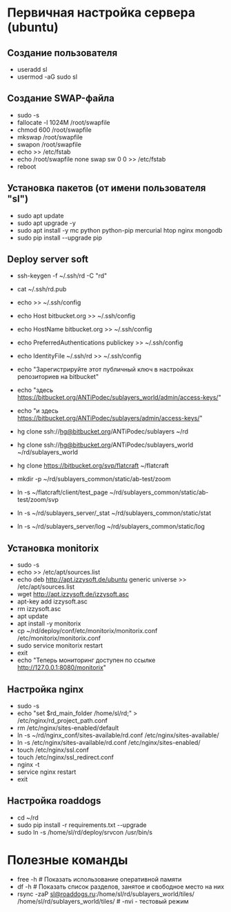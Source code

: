 
# Первичная настройка сервера (ubuntu)

## Создание пользователя

- useradd sl
- usermod -aG sudo sl

## Создание SWAP-файла

- sudo -s
- fallocate -l 1024M /root/swapfile
- chmod 600 /root/swapfile
- mkswap /root/swapfile
- swapon /root/swapfile
- echo >> /etc/fstab
- echo /root/swapfile   none    swap    sw    0   0 >> /etc/fstab
- reboot

## Установка пакетов (от имени пользователя "sl")

- sudo apt update
- sudo apt upgrade -y
- sudo apt install -y  mc python python-pip mercurial htop nginx mongodb
- sudo pip install --upgrade pip

## Deploy server soft

- ssh-keygen -f ~/.ssh/rd -C "rd" 
- cat ~/.ssh/rd.pub
- echo                                      >> ~/.ssh/config
- echo Host bitbucket.org                   >> ~/.ssh/config
- echo   HostName bitbucket.org             >> ~/.ssh/config
- echo   PreferredAuthentications publickey >> ~/.ssh/config
- echo   IdentityFile ~/.ssh/rd             >> ~/.ssh/config
- echo "Зарегистрируйте этот публичный ключ в настройках репозиториев на bitbucket"
- echo "здесь   https://bitbucket.org/ANTiPodec/sublayers_world/admin/access-keys/"
- echo "и здесь https://bitbucket.org/ANTiPodec/sublayers/admin/access-keys/"

- hg clone ssh://hg@bitbucket.org/ANTiPodec/sublayers ~/rd
- hg clone ssh://hg@bitbucket.org/ANTiPodec/sublayers_world ~/rd/sublayers_world

- hg clone https://bitbucket.org/svp/flatcraft ~/flatcraft
- mkdir -p ~/rd/sublayers_common/static/ab-test/zoom
- ln -s ~/flatcraft/client/test_page ~/rd/sublayers_common/static/ab-test/zoom/svp

- ln -s ~/rd/sublayers_server/_stat ~/rd/sublayers_common/static/stat
- ln -s ~/rd/sublayers_server/log ~/rd/sublayers_common/static/log


## Установка monitorix

- sudo -s
- echo >> /etc/apt/sources.list
- echo deb http://apt.izzysoft.de/ubuntu generic universe >> /etc/apt/sources.list
- wget http://apt.izzysoft.de/izzysoft.asc
- apt-key add izzysoft.asc
- rm izzysoft.asc
- apt update
- apt install -y  monitorix
- cp ~/rd/deploy/conf/etc/monitorix/monitorix.conf /etc/monitorix/monitorix.conf
- sudo service monitorix restart
- exit
- echo "Теперь мониторинг доступен по ссылке http://127.0.0.1:8080/monitorix"


## Настройка nginx

- sudo -s
- echo "set \$rd_main_folder /home/sl/rd;" > /etc/nginx/rd_project_path.conf
- rm /etc/nginx/sites-enabled/default
- ln -s ~/rd/nginx_conf/sites-available/rd.conf /etc/nginx/sites-available/
- ln -s /etc/nginx/sites-available/rd.conf /etc/nginx/sites-enabled/
- touch /etc/nginx/ssl.conf
- touch /etc/nginx/ssl_redirect.conf
- nginx -t
- service nginx restart
- exit

## Настройка roaddogs

- cd ~/rd
- sudo pip install -r requirements.txt --upgrade
- sudo ln -s /home/sl/rd/deploy/srvcon /usr/bin/s

# Полезные команды

- free -h  # Показать использование оперативной памяти
- df -h    # Показать список разделов, занятое и свободное место на них
- rsync -zaP sl@roaddogs.ru:/home/sl/rd/sublayers_world/tiles/ /home/sl/rd/sublayers_world/tiles/  # -nvi - тестовый режим
